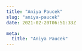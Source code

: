 ```yaml
---
title: "Aniya Paucek"
slug: "aniya-paucek"
date: 2021-02-20T06:51:33Z

meta:
  title: "Aniya Paucek"
---
```


